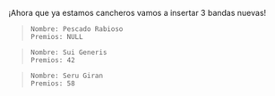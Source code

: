 ¡Ahora que ya estamos cancheros vamos a insertar 3 bandas nuevas!

> ```
> Nombre: Pescado Rabioso
> Premios: NULL
> ```

> ```
> Nombre: Sui Generis
> Premios: 42
> ```

> ```
> Nombre: Seru Giran
> Premios: 58
> ```

<div class='mu-erd'
  data-entities='{
    "bandas": {
      "id" : {
        "type": "INTEGER",
        "pk": true
      },
      "nombre": {
        "type": "TEXT"
      },
      "premios": {
        "type": "INTEGER"
      }
    }
  }'>
</div>